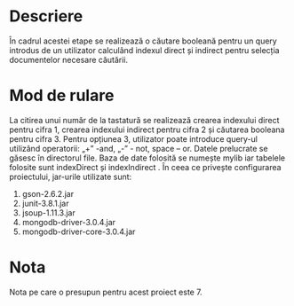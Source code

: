 # Descriere
În cadrul acestei etape se realizează o căutare  booleană pentru un query introdus de un utilizator calculând indexul direct și indirect pentru selecția documentelor necesare căutării. 

#  Mod de rulare 
La citirea unui număr de la tastatură se realizează crearea indexului direct pentru cifra 1, crearea indexului indirect pentru cifra 2 și căutarea booleana pentru cifra 3. Pentru opțiunea 3, utilizator poate introduce query-ul utilizând operatorii: „+” -and, „-” - not, space – or. Datele prelucrate se găsesc în directorul file. 
Baza de date folosită se numește mylib iar tabelele folosite sunt indexDirect și indexIndirect . În ceea ce privește configurarea proiectului, jar-urile utilizate sunt: 
1. gson-2.6.2.jar 
2. junit-3.8.1.jar 
3. jsoup-1.11.3.jar 
4. mongodb-driver-3.0.4.jar
5. mongodb-driver-core-3.0.4.jar 
# Nota
 Nota pe care o presupun pentru acest proiect este 7.
